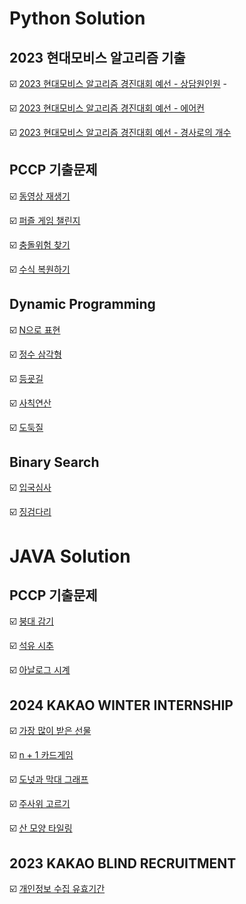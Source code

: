 # Python Solution

## 2023 현대모비스 알고리즘 기출

:ballot_box_with_check: [2023 현대모비스 알고리즘 경진대회 예선 - 상담원인원](https://github.com/LeeWooJung/Programmers/tree/main/Python/2023%20%ED%98%84%EB%8C%80%EB%AA%A8%EB%B9%84%EC%8A%A4%20%EC%95%8C%EA%B3%A0%EB%A6%AC%EC%A6%98%20%EA%B2%BD%EC%A7%84%EB%8C%80%ED%9A%8C/%EC%83%81%EB%8B%B4%EC%9B%90%EC%9D%B8%EC%9B%90) -

:ballot_box_with_check: [2023 현대모비스 알고리즘 경진대회 예선 - 에어컨](https://github.com/LeeWooJung/Programmers/tree/main/Python/2023%20%ED%98%84%EB%8C%80%EB%AA%A8%EB%B9%84%EC%8A%A4%20%EC%95%8C%EA%B3%A0%EB%A6%AC%EC%A6%98%20%EA%B2%BD%EC%A7%84%EB%8C%80%ED%9A%8C/%EC%97%90%EC%96%B4%EC%BB%A8)

:ballot_box_with_check: [2023 현대모비스 알고리즘 경진대회 예선 - 경사로의 개수](https://github.com/LeeWooJung/Programmers/tree/main/Python/2023%20%ED%98%84%EB%8C%80%EB%AA%A8%EB%B9%84%EC%8A%A4%20%EC%95%8C%EA%B3%A0%EB%A6%AC%EC%A6%98%20%EA%B2%BD%EC%A7%84%EB%8C%80%ED%9A%8C/%EA%B2%BD%EC%82%AC%EB%A1%9C%EC%9D%98%20%EA%B0%9C%EC%88%98)

## PCCP 기출문제

:ballot_box_with_check: [동영상 재생기](https://github.com/LeeWooJung/Programmers/tree/main/Python/PCCP%20%EA%B8%B0%EC%B6%9C%EB%AC%B8%EC%A0%9C/%EB%8F%99%EC%98%81%EC%83%81%20%EC%9E%AC%EC%83%9D%EA%B8%B0)

:ballot_box_with_check: [퍼즐 게임 챌린지](https://github.com/LeeWooJung/Programmers/tree/main/Python/PCCP%20%EA%B8%B0%EC%B6%9C%EB%AC%B8%EC%A0%9C/%ED%8D%BC%EC%A6%90%20%EA%B2%8C%EC%9E%84%20%EC%B1%8C%EB%A6%B0%EC%A7%80)

:ballot_box_with_check: [충돌위험 찾기](https://github.com/LeeWooJung/Programmers/tree/main/Python/PCCP%20%EA%B8%B0%EC%B6%9C%EB%AC%B8%EC%A0%9C/%EC%B6%A9%EB%8F%8C%EC%9C%84%ED%97%98%20%EC%B0%BE%EA%B8%B0)

:ballot_box_with_check: [수식 복원하기](https://github.com/LeeWooJung/Programmers/tree/main/Python/PCCP%20%EA%B8%B0%EC%B6%9C%EB%AC%B8%EC%A0%9C/%EC%88%98%EC%8B%9D%20%EB%B3%B5%EC%9B%90%ED%95%98%EA%B8%B0)

## Dynamic Programming

:ballot_box_with_check: [N으로 표현](https://github.com/LeeWooJung/Programmers/tree/main/Python/DynamicProgramming/N%EC%9C%BC%EB%A1%9C%20%ED%91%9C%ED%98%84)

:ballot_box_with_check: [정수 삼각형](https://github.com/LeeWooJung/Programmers/tree/main/Python/DynamicProgramming/%EC%A0%95%EC%88%98%20%EC%82%BC%EA%B0%81%ED%98%95)

:ballot_box_with_check: [등굣길](https://github.com/LeeWooJung/Programmers/tree/main/Python/DynamicProgramming/%EB%93%B1%EA%B5%A3%EA%B8%B8)

:ballot_box_with_check: [사칙연산](https://github.com/LeeWooJung/Programmers/tree/main/Python/DynamicProgramming/%EC%82%AC%EC%B9%99%EC%97%B0%EC%82%B0)

:ballot_box_with_check: [도둑질](https://github.com/LeeWooJung/Programmers/tree/main/Python/DynamicProgramming/%EB%8F%84%EB%91%91%EC%A7%88)

## Binary Search

:ballot_box_with_check: [입국심사](https://github.com/LeeWooJung/Programmers/tree/main/Python/Binary%20Search/%EC%9E%85%EA%B5%AD%EC%8B%AC%EC%82%AC)

:ballot_box_with_check: [징검다리](https://github.com/LeeWooJung/Programmers/tree/main/Python/Binary%20Search/%EC%A7%95%EA%B2%80%EB%8B%A4%EB%A6%AC)



# JAVA Solution

## PCCP 기출문제

:ballot_box_with_check: [붕대 감기](https://github.com/LeeWooJung/Programmers/tree/main/Python%20%26%20JAVA/PCCP%20%EA%B8%B0%EC%B6%9C%EB%AC%B8%EC%A0%9C/%EB%B6%95%EB%8C%80%20%EA%B0%90%EA%B8%B0)

:ballot_box_with_check: [석유 시추](https://github.com/LeeWooJung/Programmers/tree/main/Python%20%26%20JAVA/PCCP%20%EA%B8%B0%EC%B6%9C%EB%AC%B8%EC%A0%9C/%EC%84%9D%EC%9C%A0%20%EC%8B%9C%EC%B6%94)

:ballot_box_with_check: [아날로그 시계](https://github.com/LeeWooJung/Programmers/tree/main/Python%20%26%20JAVA/PCCP%20%EA%B8%B0%EC%B6%9C%EB%AC%B8%EC%A0%9C/%EC%95%84%EB%82%A0%EB%A1%9C%EA%B7%B8%20%EC%8B%9C%EA%B3%84)

## 2024 KAKAO WINTER INTERNSHIP

:ballot_box_with_check: [가장 많이 받은 선물](https://github.com/LeeWooJung/Programmers/tree/main/Python%20%26%20JAVA/2024%20KAKAO%20WINTER%20INTERNSHIP/%EA%B0%80%EC%9E%A5%20%EB%A7%8E%EC%9D%B4%20%EB%B0%9B%EC%9D%80%20%EC%84%A0%EB%AC%BC)

:ballot_box_with_check: [n + 1 카드게임](https://github.com/LeeWooJung/Programmers/tree/main/Python%20%26%20JAVA/2024%20KAKAO%20WINTER%20INTERNSHIP/n%20%2B%201%20%EC%B9%B4%EB%93%9C%EA%B2%8C%EC%9E%84)

:ballot_box_with_check: [도넛과 막대 그래프](https://github.com/LeeWooJung/Programmers/tree/main/Python%20%26%20JAVA/2024%20KAKAO%20WINTER%20INTERNSHIP/%EB%8F%84%EB%84%9B%EA%B3%BC%20%EB%A7%89%EB%8C%80%20%EA%B7%B8%EB%9E%98%ED%94%84)

:ballot_box_with_check: [주사위 고르기](https://github.com/LeeWooJung/Programmers/tree/main/Python%20%26%20JAVA/2024%20KAKAO%20WINTER%20INTERNSHIP/%EC%A3%BC%EC%82%AC%EC%9C%84%20%EA%B3%A0%EB%A5%B4%EA%B8%B0)

:ballot_box_with_check: [산 모양 타일링](https://github.com/LeeWooJung/Programmers/tree/main/Python%20%26%20JAVA/2024%20KAKAO%20WINTER%20INTERNSHIP/%EC%82%B0%20%EB%AA%A8%EC%96%91%20%ED%83%80%EC%9D%BC%EB%A7%81)

## 2023 KAKAO BLIND RECRUITMENT

:ballot_box_with_check: [개인정보 수집 유효기간](https://github.com/LeeWooJung/Programmers/tree/main/Python%20%26%20JAVA/2023%20KAKAO%20BLIND%20RECRUITMENT/%EA%B0%9C%EC%9D%B8%EC%A0%95%EB%B3%B4%20%EC%88%98%EC%A7%91%20%EC%9C%A0%ED%9A%A8%EA%B8%B0%EA%B0%84)